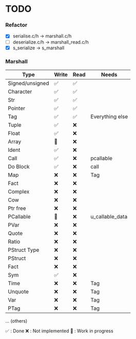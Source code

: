 # TODO

### Refactor

- [x] serialise.c/h -> marshall.c/h
- [ ] deserialize.c/h -> marshall_read.c/h
- [x] s_serialize -> s_marshall

### Marshall

|       Type      | Write  |  Read  |      Needs      |
| --------------- | ------ | ------ | --------------- |
| Signed/unsigned |   ✅   |   ✅   |
| Character       |   ✅   |   ✅   |
| Str             |   ✅   |   ✅   |
| Pointer         |   ✅   |   ✅   |
| Tag             |   ✅   |   ✅   | Everything else |
| Tuple           |   ✅   |   ❌   |
| Float           |   ✅   |   ❌   |
| Array           |   🚧   |   ❌   |
| Ident           |   ✅   |   ❌   |
| Call            |   ✅   |   ❌   | pcallable       |
| Do Block        |   ✅   |   ❌   | call            |
| Map             |   ❌   |   ❌   | Tag             |
| Fact            |   ❌   |   ❌   |
| Complex         |   ❌   |   ❌   |
| Cow             |   ❌   |   ❌   |
| Ptr free        |   ❌   |   ❌   |
| PCallable       |   🚧   |   ❌   | u_callable_data |
| PVar            |   ❌   |   ❌   |
| Quote           |   ❌   |   ❌   |
| Ratio           |   ❌   |   ❌   |
| PStruct Type    |   ❌   |   ❌   |
| PStruct         |   ❌   |   ❌   |
| Fact            |   ❌   |   ❌   |
| Sym             |   ✅   |   ❌   |
| Time            |   ❌   |   ❌   | Tag             |
| Unquote         |   ❌   |   ❌   | Tag             |
| Var             |   ❌   |   ❌   | Tag             |
| PTag            |   ❌   |   ❌   | Tag             |
... (others)

✅ : Done
❌ : Not implemented
🚧 : Work in progress

